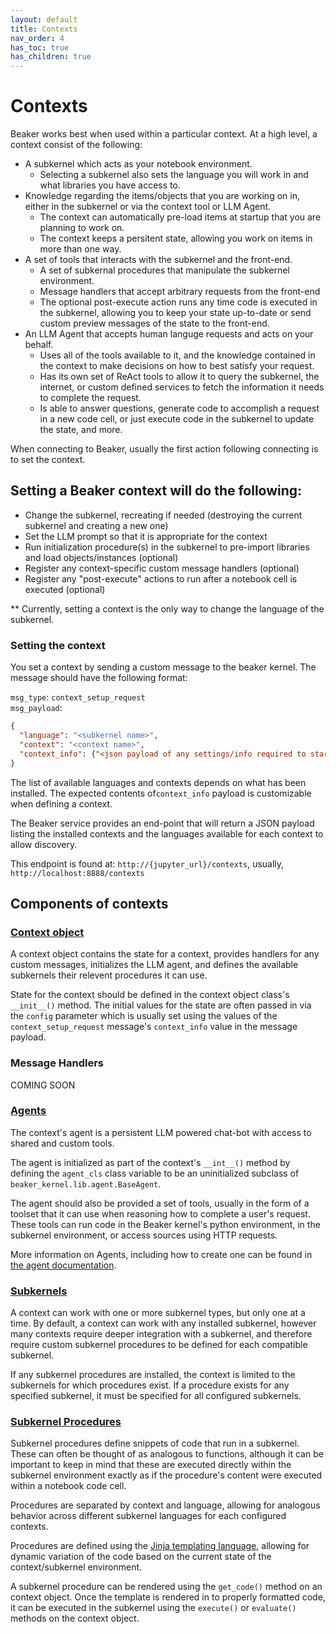 ```yaml
---
layout: default
title: Contexts
nav_order: 4
has_toc: true
has_children: true
---
```


# Contexts

Beaker works best when used within a particular context. At a high level, a context consist of the following:
* A subkernel which acts as your notebook environment.
  * Selecting a subkernel also sets the language you will work in and what libraries you have
  access to.
* Knowledge regarding the items/objects that you are working on in, either in the subkernel or
  via the context tool or LLM Agent.
  * The context can automatically pre-load items at startup that you are planning to work on.
  * The context keeps a persitent state, allowing you work on items in more than one way.
* A set of tools that interacts with the subkernel and the front-end.
  * A set of subkernal procedures that manipulate the subkernel environment.
  * Message handlers that accept arbitrary requests from the front-end
  * The optional post-execute action runs any time code is executed in the subkernel, allowing
  you to keep your state up-to-date or send custom preview messages of the state to the
  front-end.
* An LLM Agent that accepts human languge requests and acts on your behalf.
  * Uses all of the tools available to it, and the knowledge contained in the context to make
  decisions on how to best satisfy your request.
  * Has its own set of ReAct tools to allow it to query the subkernel, the internet, or custom
  defined services to fetch the information it needs to complete the request.
  * Is able to answer questions, generate code to accomplish a request in a new code cell, or
  just execute code in the subkernel to update the state, and more.


When connecting to Beaker, usually the first action following connecting is to set the context.

## Setting a Beaker context will do the following:

* Change the subkernel, recreating if needed (destroying the current subkernel and creating a new one)
* Set the LLM prompt so that it is appropriate for the context
* Run initialization procedure(s) in the subkernel to pre-import libraries and load objects/instances  (optional)
* Register any context-specific custom message handlers (optional)
* Register any "post-execute" actions to run after a notebook cell is executed (optional)

** Currently, setting a context is the only way to change the language of the subkernel.

### Setting the context

You set a context by sending a custom message to the beaker kernel. The message should have the following format:

`msg_type`: `context_setup_request`<br/>
`msg_payload`:<br/>
```json
{
  "language": "<subkernel name>",
  "context": "<context name>",
  "context_info": {"<json payload of any settings/info required to start the context>"}
}
```

The list of available languages and contexts depends on what has been installed. The expected contents of`context_info` payload is customizable when defining a context.

The Beaker service provides an end-point that will return a JSON payload listing the installed contexts and the languages available for each context to allow discovery.

This endpoint is found at: `http://{jupyter_url}/contexts`, usually, `http://localhost:8888/contexts`

## Components of contexts

### [Context object](contexts_context.html)

A context object contains the state for a context, provides handlers for any custom messages, initializes the LLM agent, and defines the available subkernels their relevent procedures it can use.

State for the context should be defined in the context object class's `__init__()` method. The initial values for the state are often passed in via the `config` parameter which is usually set using the values of the `context_setup_request` message's `context_info` value in the message payload.


### Message Handlers

COMING SOON


### [Agents](contexts_agent.html)

The context's agent is a persistent LLM powered chat-bot with access to shared and custom tools.

The agent is initialized as part of the context's `__int__()` method by defining the `agent_cls` class variable to be an uninitialized subclass of `beaker_kernel.lib.agent.BaseAgent`.

The agent should also be provided a set of tools, usually in the form of a toolset that it can use when reasoning how to complete a user's request. These tools can run code in the Beaker kernel's python environment, in the subkernel environment, or access sources using HTTP requests.

More information on Agents, including how to create one can be found in [the agent documentation](contexts_agent.html).


### [Subkernels](subkernels.html)

A context can work with one or more subkernel types, but only one at a time. By default, a context can work with any installed subkernel, however many contexts require deeper integration with a subkernel, and therefore require custom subkernel procedures to be defined for each compatible subkernel.

If any subkernel procedures are installed, the context is limited to the subkernels for which procedures exist. If a procedure exists for any specified subkernel, it must be specified for all configured subkernels.


### [Subkernel Procedures](contexts_procedures.html)

Subkernel procedures define snippets of code that run in a subkernel. These can often be thought of as analogous to functions, although it can be important to keep in mind that these are executed directly within the subkernel environment exactly as if the procedure's content were executed within a notebook code cell.

Procedures are separated by context and language, allowing for analogous behavior across different subkernel languages for each configured contexts.

Procedures are defined using the [Jinja templating language](https://jinja.palletsprojects.com/en/3.1.x/), allowing for dynamic variation of the code based on the current state of the context/subkernel environment.

A subkernel procedure can be rendered using the `get_code()` method on an context object.
Once the template is rendered in to properly formatted code, it can be executed in the subkernel using the `execute()` or `evaluate()` methods on the context object.
